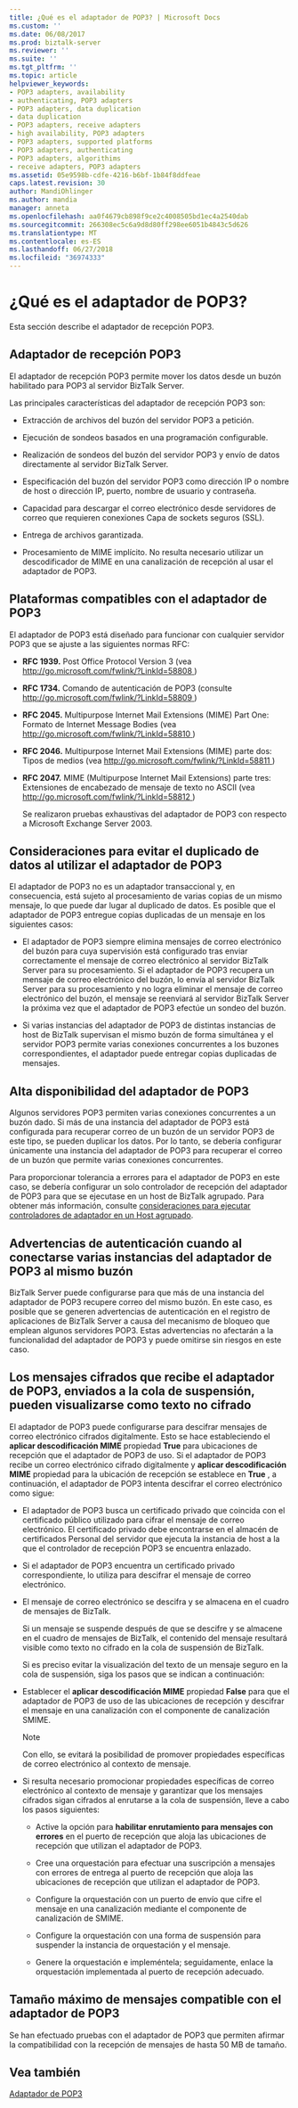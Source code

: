 ```yaml
---
title: ¿Qué es el adaptador de POP3? | Microsoft Docs
ms.custom: ''
ms.date: 06/08/2017
ms.prod: biztalk-server
ms.reviewer: ''
ms.suite: ''
ms.tgt_pltfrm: ''
ms.topic: article
helpviewer_keywords:
- POP3 adapters, availability
- authenticating, POP3 adapters
- POP3 adapters, data duplication
- data duplication
- POP3 adapters, receive adapters
- high availability, POP3 adapters
- POP3 adapters, supported platforms
- POP3 adapters, authenticating
- POP3 adapters, algorithims
- receive adapters, POP3 adapters
ms.assetid: 05e9598b-cdfe-4216-b6bf-1b84f8ddfeae
caps.latest.revision: 30
author: MandiOhlinger
ms.author: mandia
manager: anneta
ms.openlocfilehash: aa0f4679cb898f9ce2c4008505bd1ec4a2540dab
ms.sourcegitcommit: 266308ec5c6a9d8d80ff298ee6051b4843c5d626
ms.translationtype: MT
ms.contentlocale: es-ES
ms.lasthandoff: 06/27/2018
ms.locfileid: "36974333"
---
```

# <a name="what-is-the-pop3-adapter"></a>¿Qué es el adaptador de POP3?
Esta sección describe el adaptador de recepción POP3.  
  
## <a name="pop3-receive-adapter"></a>Adaptador de recepción POP3  
 El adaptador de recepción POP3 permite mover los datos desde un buzón habilitado para POP3 al servidor BizTalk Server.  
  
 Las principales características del adaptador de recepción POP3 son:  
  
-   Extracción de archivos del buzón del servidor POP3 a petición.  
  
-   Ejecución de sondeos basados en una programación configurable.  
  
-   Realización de sondeos del buzón del servidor POP3 y envío de datos directamente al servidor BizTalk Server.  
  
-   Especificación del buzón del servidor POP3 como dirección IP o nombre de host o dirección IP, puerto, nombre de usuario y contraseña.  
  
-   Capacidad para descargar el correo electrónico desde servidores de correo que requieren conexiones Capa de sockets seguros (SSL).  
  
-   Entrega de archivos garantizada.  
  
-   Procesamiento de MIME implícito. No resulta necesario utilizar un descodificador de MIME en una canalización de recepción al usar el adaptador de POP3.  
  
## <a name="pop3-adapter-supported-platforms"></a>Plataformas compatibles con el adaptador de POP3  
 El adaptador de POP3 está diseñado para funcionar con cualquier servidor POP3 que se ajuste a las siguientes normas RFC:  
  
- **RFC 1939.** Post Office Protocol Version 3 (vea [ http://go.microsoft.com/fwlink/?LinkId=58808 ](http://go.microsoft.com/fwlink/?LinkId=58808))  
  
- **RFC 1734.** Comando de autenticación de POP3 (consulte [ http://go.microsoft.com/fwlink/?LinkId=58809 ](http://go.microsoft.com/fwlink/?LinkId=58809))  
  
- **RFC 2045.** Multipurpose Internet Mail Extensions (MIME) Part One: Formato de Internet Message Bodies (vea [ http://go.microsoft.com/fwlink/?LinkId=58810 ](http://go.microsoft.com/fwlink/?LinkId=58810))  
  
- **RFC 2046.** Multipurpose Internet Mail Extensions (MIME) parte dos: Tipos de medios (vea [ http://go.microsoft.com/fwlink/?LinkId=58811 ](http://go.microsoft.com/fwlink/?LinkId=58811))  
  
- **RFC 2047.** MIME (Multipurpose Internet Mail Extensions) parte tres: Extensiones de encabezado de mensaje de texto no ASCII (vea [ http://go.microsoft.com/fwlink/?LinkId=58812 ](http://go.microsoft.com/fwlink/?LinkId=58812))  
  
  Se realizaron pruebas exhaustivas del adaptador de POP3 con respecto a Microsoft Exchange Server 2003.  
  
## <a name="considerations-for-preventing-data-duplication-when-using-the-pop3-adapter"></a>Consideraciones para evitar el duplicado de datos al utilizar el adaptador de POP3  
 El adaptador de POP3 no es un adaptador transaccional y, en consecuencia, está sujeto al procesamiento de varias copias de un mismo mensaje, lo que puede dar lugar al duplicado de datos. Es posible que el adaptador de POP3 entregue copias duplicadas de un mensaje en los siguientes casos:  
  
-   El adaptador de POP3 siempre elimina mensajes de correo electrónico del buzón para cuya supervisión está configurado tras enviar correctamente el mensaje de correo electrónico al servidor BizTalk Server para su procesamiento. Si el adaptador de POP3 recupera un mensaje de correo electrónico del buzón, lo envía al servidor BizTalk Server para su procesamiento y no logra eliminar el mensaje de correo electrónico del buzón, el mensaje se reenviará al servidor BizTalk Server la próxima vez que el adaptador de POP3 efectúe un sondeo del buzón.  
  
-   Si varias instancias del adaptador de POP3 de distintas instancias de host de BizTalk supervisan el mismo buzón de forma simultánea y el servidor POP3 permite varias conexiones concurrentes a los buzones correspondientes, el adaptador puede entregar copias duplicadas de mensajes.  
  
## <a name="high-availability-for-the-pop3-adapter"></a>Alta disponibilidad del adaptador de POP3  
 Algunos servidores POP3 permiten varias conexiones concurrentes a un buzón dado. Si más de una instancia del adaptador de POP3 está configurada para recuperar correo de un buzón de un servidor POP3 de este tipo, se pueden duplicar los datos. Por lo tanto, se debería configurar únicamente una instancia del adaptador de POP3 para recuperar el correo de un buzón que permite varias conexiones concurrentes.  
  
 Para proporcionar tolerancia a errores para el adaptador de POP3 en este caso, se debería configurar un solo controlador de recepción del adaptador de POP3 para que se ejecutase en un host de BizTalk agrupado. Para obtener más información, consulte [consideraciones para ejecutar controladores de adaptador en un Host agrupado](../core/considerations-for-running-adapter-handlers-within-a-clustered-host1.md).  
  
## <a name="authentication-warnings-when-multiple-instances-of-the-pop3-adapter-connect-to-the-same-mailbox"></a>Advertencias de autenticación cuando al conectarse varias instancias del adaptador de POP3 al mismo buzón  
 BizTalk Server puede configurarse para que más de una instancia del adaptador de POP3 recupere correo del mismo buzón. En este caso, es posible que se generen advertencias de autenticación en el registro de aplicaciones de BizTalk Server a causa del mecanismo de bloqueo que emplean algunos servidores POP3. Estas advertencias no afectarán a la funcionalidad del adaptador de POP3 y puede omitirse sin riesgos en este caso.  
  
## <a name="encrypted-messages-received-by-the-pop3-adapter-that-are-sent-to-the-suspended-queue-may-be-viewable-in-clear-text"></a>Los mensajes cifrados que recibe el adaptador de POP3, enviados a la cola de suspensión, pueden visualizarse como texto no cifrado  
 El adaptador de POP3 puede configurarse para descifrar mensajes de correo electrónico cifrados digitalmente. Esto se hace estableciendo el **aplicar descodificación MIME** propiedad **True** para ubicaciones de recepción que el adaptador de POP3 de uso. Si el adaptador de POP3 recibe un correo electrónico cifrado digitalmente y **aplicar descodificación MIME** propiedad para la ubicación de recepción se establece en **True** , a continuación, el adaptador de POP3 intenta descifrar el correo electrónico como sigue:  
  
- El adaptador de POP3 busca un certificado privado que coincida con el certificado público utilizado para cifrar el mensaje de correo electrónico. El certificado privado debe encontrarse en el almacén de certificados Personal del servidor que ejecuta la instancia de host a la que el controlador de recepción POP3 se encuentra enlazado.  
  
- Si el adaptador de POP3 encuentra un certificado privado correspondiente, lo utiliza para descifrar el mensaje de correo electrónico.  
  
- El mensaje de correo electrónico se descifra y se almacena en el cuadro de mensajes de BizTalk.  
  
  Si un mensaje se suspende después de que se descifre y se almacene en el cuadro de mensajes de BizTalk, el contenido del mensaje resultará visible como texto no cifrado en la cola de suspensión de BizTalk.  
  
  Si es preciso evitar la visualización del texto de un mensaje seguro en la cola de suspensión, siga los pasos que se indican a continuación:  
  
- Establecer el **aplicar descodificación MIME** propiedad **False** para que el adaptador de POP3 de uso de las ubicaciones de recepción y descifrar el mensaje en una canalización con el componente de canalización SMIME.  
  
  > [!NOTE]
  >  Con ello, se evitará la posibilidad de promover propiedades específicas de correo electrónico al contexto de mensaje.  
  
- Si resulta necesario promocionar propiedades específicas de correo electrónico al contexto de mensaje y garantizar que los mensajes cifrados sigan cifrados al enrutarse a la cola de suspensión, lleve a cabo los pasos siguientes:  
  
  -   Active la opción para **habilitar enrutamiento para mensajes con errores** en el puerto de recepción que aloja las ubicaciones de recepción que utilizan el adaptador de POP3.  
  
  -   Cree una orquestación para efectuar una suscripción a mensajes con errores de entrega al puerto de recepción que aloja las ubicaciones de recepción que utilizan el adaptador de POP3.  
  
  -   Configure la orquestación con un puerto de envío que cifre el mensaje en una canalización mediante el componente de canalización de SMIME.  
  
  -   Configure la orquestación con una forma de suspensión para suspender la instancia de orquestación y el mensaje.  
  
  -   Genere la orquestación e impleméntela; seguidamente, enlace la orquestación implementada al puerto de recepción adecuado.  
  
## <a name="maximum-message-size-supported-by-the-pop3-adapter"></a>Tamaño máximo de mensajes compatible con el adaptador de POP3  
 Se han efectuado pruebas con el adaptador de POP3 que permiten afirmar la compatibilidad con la recepción de mensajes de hasta 50 MB de tamaño.  
  
## <a name="see-also"></a>Vea también  
 [Adaptador de POP3](../core/pop3-adapter.md)